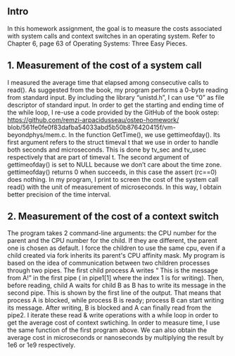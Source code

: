 ## Intro

In this homework assignment, the goal is to measure the costs associated with system calls and context switches in an operating system. Refer to Chapter 6, page 63 of Operating Systems: Three Easy Pieces.

## 1. Measurement of the cost of a system call
I measured the average time that elapsed among consecutive calls to read(). As suggested
from the book, my program performs a 0-byte reading from standard input. By including the
library “unistd.h”, I can use “0” as file descriptor of standard input.
In order to get the starting and ending time of the while loop, I re-use a code provided by
the GitHub of the book ostep: https://github.com/remzi-arpacidusseau/ostep-homework/
blob/561fe0fe0f83dafba54033abd5b50b876420415f/vm-beyondphys/mem.c.
In the function GetTime(), we use gettimeofday(). Its first argument refers to the struct
timeval t that we use in order to handle both seconds and microseconds. This is done by
tv_sec and tv_usec respectively that are part of timeval t. The second argument of
gettimeofday() is set to NULL because we don’t care about the time zone. gettimeofday()
returns 0 when succeeds, in this case the assert (rc==0) does nothing.
In my program, I print to screen the cost of the system call read() with the unit of
measurement of microseconds. In this way, I obtain better precision of the time interval.

## 2. Measurement of the cost of a context switch
The program takes 2 command-line arguments: the CPU number for the parent and the
CPU number for the child. If they are different, the parent one is chosen as default.
I force the children to use the same cpu, even if a child created via fork inherits its parent's
CPU affinity mask. My program is based on the idea of communication between two
children processes through two pipes.
The first child process A writes “ This is the message from A!” in the first pipe ( in pipe1[1]
where the index 1 is for writing). Then, before reading, child A waits for child B as B has to
write its message in the second pipe. This is shown by the first line of the output.
That means that process A is blocked, while process B is ready; process B can start writing
its message. After writing, B is blocked and A can finally read from the pipe2.
I iterate these read & write operations with a while loop in order to get the average cost of
context swtiching.
In order to measure time, I use the same function of the first program above.
We can also obtain the average cost in microseconds or nanoseconds by multiplying the
result by 1e6 or 1e9 respectively.
